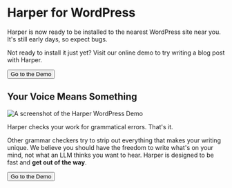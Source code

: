 <script>
    import {Button} from "flowbite-svelte"
</script>

# Harper for WordPress

Harper is now ready to be installed to the nearest WordPress site near you.
It's still early days, so expect bugs.

Not ready to install it just yet?
Visit our online demo to try writing a blog post with Harper.

<Button href='/wpdemo' target="_blank">Go to the Demo</Button>

## Your Voice Means Something

![A screenshot of the Harper WordPress Demo](/images/harper_wp_playground_screenshot.png)

Harper checks your work for grammatical errors. That's it.

Other grammar checkers try to strip out everything that makes your writing unique.
We believe you should have the freedom to write what's on your mind, not what an LLM thinks you want to hear.
Harper is designed to be fast and **get out of the way**.

<Button href='/wpdemo' target="_blank">Go to the Demo</Button>
